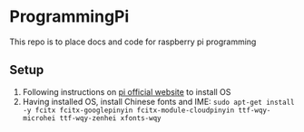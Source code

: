 # ProgrammingPi

This repo is to place docs and code for raspberry pi programming

## Setup

1. Following instructions on [pi official website](https://www.raspberrypi.org/help/noobs-setup/) to install OS
1. Having installed OS, install Chinese fonts and IME: `sudo apt-get install -y fcitx fcitx-googlepinyin fcitx-module-cloudpinyin ttf-wqy-microhei ttf-wqy-zenhei xfonts-wqy`
